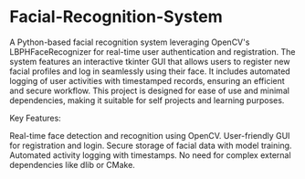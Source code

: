 # Facial-Recognition-System

A Python-based facial recognition system leveraging OpenCV's LBPHFaceRecognizer for real-time user authentication and registration. The system features an interactive tkinter GUI that allows users to register new facial profiles and log in seamlessly using their face. It includes automated logging of user activities with timestamped records, ensuring an efficient and secure workflow. This project is designed for ease of use and minimal dependencies, making it suitable for self projects and learning purposes.

Key Features:

Real-time face detection and recognition using OpenCV.
User-friendly GUI for registration and login.
Secure storage of facial data with model training.
Automated activity logging with timestamps.
No need for complex external dependencies like dlib or CMake.
